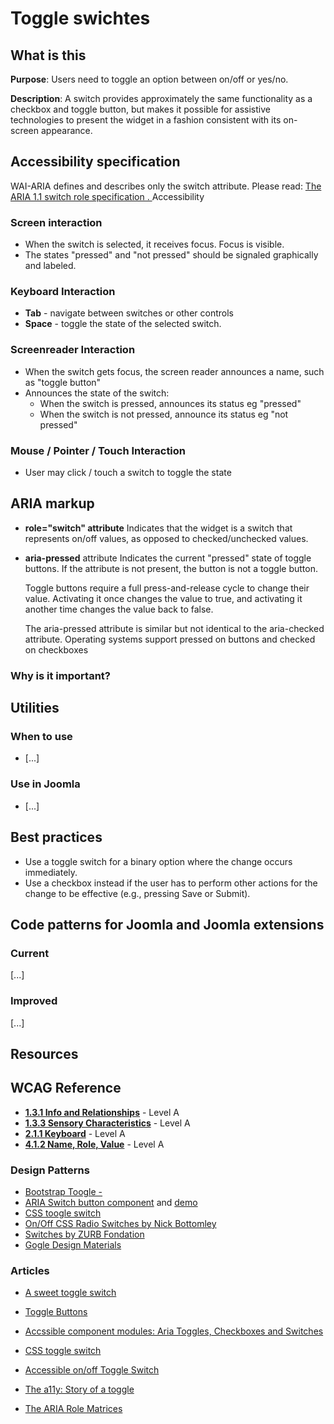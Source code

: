# Toggle swichtes
## What is this

**Purpose**: Users need to toggle an option between on/off or yes/no.

**Description**: A switch provides approximately the same functionality as a checkbox and toggle button, but makes it possible for assistive technologies to present the widget in a fashion consistent with its on-screen appearance.

## Accessibility specification
WAI-ARIA defines and describes only the switch attribute. Please read: [The ARIA 1.1 switch role specification . ][6]Accessibility

### Screen interaction
* When the switch is selected, it receives focus. Focus is visible.
* The states "pressed" and "not pressed" should be signaled graphically and labeled.

### Keyboard Interaction
* **Tab** - navigate between switches or other controls
* **Space** - toggle the state of the selected switch.

### Screenreader Interaction
* When the switch gets focus, the screen reader announces a name, such as "toggle button"
* Announces the state of the switch:
  * When the switch is pressed, announces its status eg "pressed"
  * When the switch is not pressed, announce its status eg "not pressed"

### Mouse / Pointer / Touch Interaction
* User may click / touch a switch to toggle the state

## ARIA markup
* **role="switch" attribute**
   Indicates that the widget is a switch that represents on/off values, as opposed to checked/unchecked values.
*  **aria-pressed** attribute
   Indicates the current "pressed" state of toggle buttons. If the attribute is not present, the button is not a toggle button.
   
   Toggle buttons require a full press-and-release cycle to change their value. Activating it once changes the value to true, and activating it another time changes the value back to false.

   The aria-pressed attribute is similar but not identical to the aria-checked attribute. Operating systems support pressed on buttons and checked on checkboxes

### Why is it important?

## Utilities

### When to use
 - [...]

### Use in Joomla
 - [...]

## Best practices
* Use a toggle switch for a binary option where the change occurs immediately.
* Use a checkbox instead if the user has to perform other actions for the change to be effective (e.g., pressing Save or Submit).

## Code patterns for Joomla and Joomla extensions

### Current
[...]

### Improved
[...]

## Resources
## WCAG Reference
* **[1.3.1 Info and Relationships](https://www.w3.org/WAI/WCAG20/quickref/#content-structure-separation-programmatic)** - Level A
* **[1.3.3 Sensory Characteristics](https://www.w3.org/WAI/WCAG20/quickref/#content-structure-separation-understanding)** - Level A 
* **[2.1.1 Keyboard](https://www.w3.org/WAI/WCAG20/quickref/#keyboard-operation-keyboard-operable)** - Level A
* **[4.1.2 Name, Role, Value](https://www.w3.org/WAI/WCAG20/quickref/#ensure-compat-rsv)** - Level A

### Design Patterns
* [Bootstrap Toogle -][1]
* [ARIA Switch button component][2] and [demo][14]
* [CSS toogle switch][3]
* [On/Off CSS Radio Switches by Nick Bottomley][15]
* [Switches by ZURB Fondation][4]
* [Gogle Design Materials][5]

### Articles
* [A sweet toggle switch][7]
* [Toggle Buttons][8]
* [Accssible component modules: Aria Toggles, Checkboxes and Switches][9]
* [CSS toggle switch][13]
* [Accessible on/off Toggle Switch][10]
* [The a11y: Story of a toggle][11]
* [The ARIA Role Matrices][12]

  [1]: http://www.bootstraptoggle.com/
  [2]: https://github.com/scottaohara/aria-switch-button
  [3]: https://ghinda.net/css-toggle-switch/
  [4]: http://foundation.zurb.com/sites/docs/v/5.5.3/components/switch.html
  [5]: https://material.io/guidelines/components/selection-controls.html
  [6]: https://www.w3.org/TR/wai-aria-1.1/
  [7]: https://www.paypal-engineering.com/2014/01/15/a-sweet-toggle-switch/
  [8]: https://inclusive-components.design/toggle-button/
  [9]: http://whatsock.com/tsg/
  [10]: https://codepen.io/LFeh/pen/DIdKj
  [11]: https://yoast.com/dev-blog/a11y-monthly-story-toggle/
  [12]: http://whatsock.com/training/matrices/
  [13]: https://ghinda.net/css-toggle-switch/
  [14]: https://scottaohara.github.io/aria-switch-button/
  [15]: https://codepen.io/nickbottomley/pen/uhfmn
